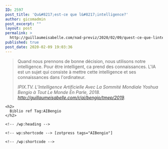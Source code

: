 ```yaml
---
ID: 2597
post_title: 'Qu&#8217;est-ce que l&#8217;intelligence?'
author: gicomadmin
post_excerpt: ""
layout: post
permalink: >
  http://guillaumeisabelle.com/nad-previz/2020/02/09/quest-ce-que-lintelligence/
published: true
post_date: 2020-02-09 19:03:36
---
```

<!-- wp:quote -->

<blockquote class="wp-block-quote">
  <p>
    Quand nous prennons de bonne décision, nous utilisons notre intelligence. Pour être intelligent, ca prend des connaissances. L'IA est un sujet qui consiste à mettre cette intelligence et ses connaissances dans l'ordinateur.
  </p>
  
  <cite> IPIX.TV. <em>L’Intelligence Artificielle Avec La Sommité Mondiale Yoshua Bengio à Tout Le Monde En Parle</em>, 2018. <a href="http://guillaumeisabelle.com/r/ai/bengio/tmep/2019">http://guillaumeisabelle.com/r/ai/bengio/tmep/2019</a>.</cite>
</blockquote>

<!-- /wp:quote -->

<!-- wp:more -->

<!--more-->

<!-- /wp:more -->

<!-- wp:group -->

<div class="wp-block-group">
  <div class="wp-block-group__inner-container">
    <!-- wp:heading -->
    
    <h2>
      Biblio ref Tag:AIBengio
    </h2>
    
    <!-- /wp:heading -->
    
    <!-- wp:shortcode --> [zotpress tags="AIBengio"] 
    
    <!-- /wp:shortcode -->
  </div>
</div>

<!-- /wp:group -->